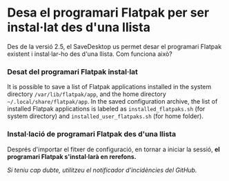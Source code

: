 # Desa el programari Flatpak per ser instal·lat des d'una llista
Des de la versió 2.5, el SaveDesktop us permet desar el programari Flatpak existent i instal·lar-ho des d'una llista. Com funciona això?

### Desat del programari Flatpak instal·lat
It is possible to save a list of Flatpak applications installed in the system directory `/var/lib/flatpak/app`, and the home directory `~/.local/share/flatpak/app`. In the saved configuration archive, the list of installed Flatpak applications is labeled as `installed_flatpaks.sh` (for system directory) and `installed_user_flatpaks.sh` (for home folder).

### Instal·lació de programari Flatpak des d'una llista
Després d'importar el fitxer de configuració, en tornar a iniciar la sessió, **el programari Flatpak s'instal·larà en rerefons.**

_Si teniu cap dubte, utilitzeu el notificador d'incidències del GitHub._
